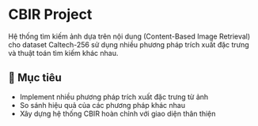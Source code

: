 # CBIR Project

Hệ thống tìm kiếm ảnh dựa trên nội dung (Content-Based Image Retrieval) cho dataset Caltech-256 sử dụng nhiều phương pháp trích xuất đặc trưng và thuật toán tìm kiếm khác nhau.

## 🎯 Mục tiêu

- Implement nhiều phương pháp trích xuất đặc trưng từ ảnh 
- So sánh hiệu quả của các phương pháp khác nhau
- Xây dựng hệ thống CBIR hoàn chỉnh với giao diện thân thiện
